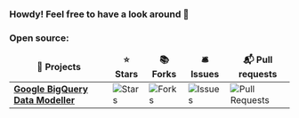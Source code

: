 ### Howdy! Feel free to have a look around 👋

<h3>Open source:</h3>
<table>
  <thead align="center">
    <tr border: none;>
      <td><b>🎁 Projects</b></td>
      <td><b>⭐ Stars</b></td>
      <td><b>📚 Forks</b></td>
      <td><b>🛎 Issues</b></td>
      <td><b>📬 Pull requests</b></td>
    </tr>
  </thead>
  <tbody>
    <tr>
	    <td><a href="https://github.com/ebendutoit/google-bigquery-data-modeller"><b>Google BigQuery Data Modeller</b></a></td>
      <td><img alt="Stars" src="https://img.shields.io/github/stars/ebendutoit/google-bigquery-data-modeller?style=flat-square&labelColor=343b41"/></td>
      <td><img alt="Forks" src="https://img.shields.io/github/forks/ebendutoit/google-bigquery-data-modeller?style=flat-square&labelColor=343b41"/></td>
      <td><img alt="Issues" src="https://img.shields.io/github/issues/ebendutoit/google-bigquery-data-modeller?style=flat-square&labelColor=343b41"/></td>
      <td><img alt="Pull Requests" src="https://img.shields.io/github/issues-pr/ebendutoit/google-bigquery-data-modeller?style=flat-square&labelColor=343b41"/></td>
    </tr>
  </tbody>
</table>

<!--
**ebendutoit/ebendutoit** is a ✨ _special_ ✨ repository because its `README.md` (this file) appears on your GitHub profile.

Here are some ideas to get you started:

- 🔭 I’m currently working on ...
- 🌱 I’m currently learning ...
- 👯 I’m looking to collaborate on ...
- 🤔 I’m looking for help with ...
- 💬 Ask me about ...
- 📫 How to reach me: ...
- 😄 Pronouns: ...
- ⚡ Fun fact: ...
-->

